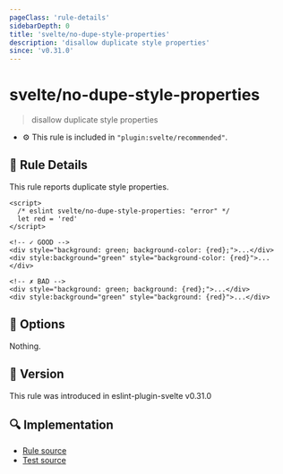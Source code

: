 ```yaml
---
pageClass: 'rule-details'
sidebarDepth: 0
title: 'svelte/no-dupe-style-properties'
description: 'disallow duplicate style properties'
since: 'v0.31.0'
---
```


# svelte/no-dupe-style-properties

> disallow duplicate style properties

- :gear: This rule is included in `"plugin:svelte/recommended"`.

## :book: Rule Details

This rule reports duplicate style properties.

<ESLintCodeBlock>

<!--eslint-skip-->

```svelte
<script>
  /* eslint svelte/no-dupe-style-properties: "error" */
  let red = 'red'
</script>

<!-- ✓ GOOD -->
<div style="background: green; background-color: {red};">...</div>
<div style:background="green" style="background-color: {red}">...</div>

<!-- ✗ BAD -->
<div style="background: green; background: {red};">...</div>
<div style:background="green" style="background: {red}">...</div>
```

</ESLintCodeBlock>

## :wrench: Options

Nothing.

## :rocket: Version

This rule was introduced in eslint-plugin-svelte v0.31.0

## :mag: Implementation

- [Rule source](https://github.com/sveltejs/eslint-plugin-svelte/blob/main/src/rules/no-dupe-style-properties.ts)
- [Test source](https://github.com/sveltejs/eslint-plugin-svelte/blob/main/tests/src/rules/no-dupe-style-properties.ts)
